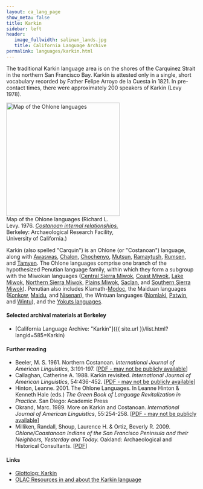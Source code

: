 ```yaml
---
layout: ca_lang_page
show_meta: false
title: Karkin
sidebar: left
header:
   image_fullwidth: salinan_lands.jpg
   title: California Language Archive
permalink: languages/karkin.html
---
```


The traditional Karkin language area is on the shores of the Carquinez Strait in the northern San Francisco Bay. Karkin is attested only in a single, short vocabulary recorded by Father Felipe Arroyo de la Cuesta in 1821. In pre-contact times, there were approximately 200 speakers of Karkin (Levy 1978).

<div class="image fit right" style="width: 300px;">
<a href="https://berkeley.box.com/v/ohlone-languages-map"><img alt="Map of the Ohlone languages" src="{{ site.urlimg }}/ohlone-languages-map-small.jpg" width="300px"/></a>
<div class="caption">
Map of the Ohlone languages (Richard L. Levy. 1976. <a href="http://dpg.lib.berkeley.edu/webdb/anthpubs/search?all=&amp;volumeid=66&amp;item=1"><em>Costanoan internal relationships.</em></a> Berkeley: Archaeological Research Facility, University of California.)
</div>
</div>

Karkin (also spelled "Carquin") is an Ohlone (or "Costanoan") language, along with [Awaswas](awaswas.html), [Chalon](chalon.html), [Chochenyo](chochenyo.html), [Mutsun](mutsun.html), [Ramaytush](ramaytush.html), [Rumsen](rumsen.html), and [Tamyen](tamyen.html). The Ohlone languages comprise one branch of the hypothesized Penutian language family, within which they form a subgroup with the Miwokan languages ([Central Sierra Miwok](central-sierra-miwok.html), [Coast Miwok](coast-miwok.html), [Lake Miwok](lake-miwok.html), [Northern Sierra Miwok](northern-sierra-miwok.html), [Plains Miwok](plains-miwok.html), [Saclan](saclan.html), and [Southern Sierra Miwok](southern-sierra-miwok.html)). Penutian also includes Klamath-[Modoc](modoc.html), the Maiduan languages ([Konkow](konkow.html), [Maidu](maidu.html), and [Nisenan](nisenan.html)), the Wintuan languages ([Nomlaki](nomlaki.html), [Patwin](patwin.html), and [Wintu](wintu.html)), and the [Yokuts languages](yokuts.html).

#### Selected archival materials at Berkeley

* [California Language Archive: "Karkin"]({{ site.url }}/list.html?langid=585=Karkin)

#### Further reading

* Beeler, M. S. 1961. Northern Costanoan. *International Journal of American Linguistics*, 3:191-197. [[PDF - may not be publicly available](https://www.jstor.org/stable/1264228?seq=1#metadata_info_tab_contents)]
* Callaghan, Catherine A. 1988. Karkin revisited. *International Journal of American Linguistics*, 54:436-452. [[PDF - may not be publicly available](https://www.jstor.org/stable/1265103?seq=1#metadata_info_tab_contents)]
* Hinton, Leanne. 2001. The Ohlone Languages. In Leanne Hinton &amp; Kenneth Hale (eds.) *The Green Book of Language Revitalization in Practice*. San Diego: Academic Press
* Okrand, Marc. 1989. More on Karkin and Costanoan. *International Journal of American Linguistics*, 55:254-258. [[PDF - may not be publicly available](https://www.journals.uchicago.edu/doi/10.1086/466117)]
* Milliken, Randall, Shoup, Laurence H. &amp; Ortiz, Beverly R. 2009. *Ohlone/Coastanoan Indians of the San Francisco Peninsula and their Neighbors, Yesterday and Today.* Oakland: Archaeological and Historical Consultants. [[PDF](https://digitalcommons.csumb.edu/cgi/viewcontent.cgi?article=1005&amp;context=hornbeck_ind_1)]

#### Links

* [Glottolog: Karkin](https://glottolog.org/resource/languoid/id/kark1259)
* [OLAC Resources in and about the Karkin language](http://www.language-archives.org/language/krb)

